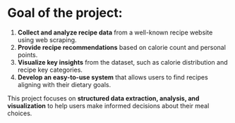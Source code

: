# **Goal of the project:**  
1. **Collect and analyze recipe data** from a well-known recipe website using web scraping.  
2. **Provide recipe recommendations** based on calorie count and personal points.  
3. **Visualize key insights** from the dataset, such as calorie distribution and recipe key categories.  
4. **Develop an easy-to-use system** that allows users to find recipes aligning with their dietary goals.  

This project focuses on **structured data extraction, analysis, and visualization** to help users make informed decisions about their meal choices.
